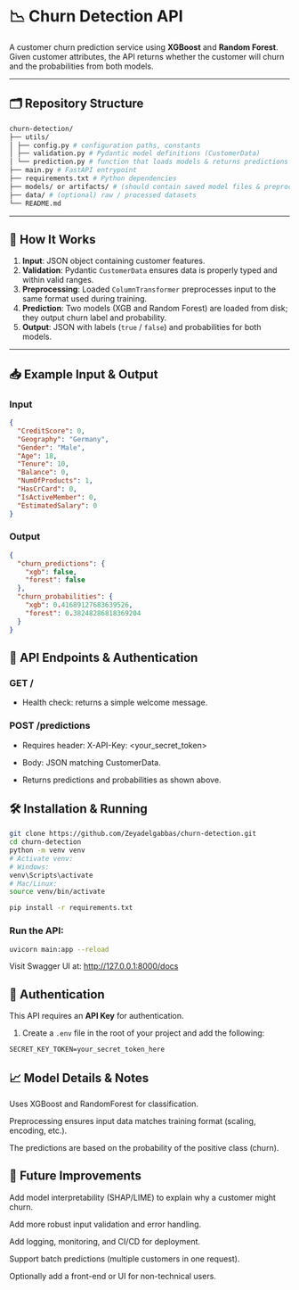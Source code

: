# 📉 Churn Detection API

A customer churn prediction service using **XGBoost** and **Random Forest**.  
Given customer attributes, the API returns whether the customer will churn and the probabilities from both models.

---

## 🗂️ Repository Structure
```bash
churn-detection/
├── utils/
│ ├── config.py # configuration paths, constants
│ ├── validation.py # Pydantic model definitions (CustomerData)
│ └── prediction.py # function that loads models & returns predictions
├── main.py # FastAPI entrypoint
├── requirements.txt # Python dependencies
├── models/ or artifacts/ # (should contain saved model files & preprocessor)
├── data/ # (optional) raw / processed datasets
└── README.md
```

---

## 🧠 How It Works

1. **Input**: JSON object containing customer features.  
2. **Validation**: Pydantic `CustomerData` ensures data is properly typed and within valid ranges.  
3. **Preprocessing**: Loaded `ColumnTransformer` preprocesses input to the same format used during training.  
4. **Prediction**: Two models (XGB and Random Forest) are loaded from disk; they output churn label and probability.  
5. **Output**: JSON with labels (`true` / `false`) and probabilities for both models.

---

## 📥 Example Input & Output

### Input

```json
{
  "CreditScore": 0,
  "Geography": "Germany",
  "Gender": "Male",
  "Age": 18,
  "Tenure": 10,
  "Balance": 0,
  "NumOfProducts": 1,
  "HasCrCard": 0,
  "IsActiveMember": 0,
  "EstimatedSalary": 0
}
 ```

### Output
```json
{
  "churn_predictions": {
    "xgb": false,
    "forest": false
  },
  "churn_probabilities": {
    "xgb": 0.41689127683639526,
    "forest": 0.38248286818369204
  }
}
```
## 🔌 API Endpoints & Authentication
### GET /

* Health check: returns a simple welcome message.

### POST /predictions

* Requires header: X-API-Key: <your_secret_token>

* Body: JSON matching CustomerData.

* Returns predictions and probabilities as shown above.

## 🛠 Installation & Running
```bash
git clone https://github.com/Zeyadelgabbas/churn-detection.git
cd churn-detection
python -m venv venv
# Activate venv:
# Windows:
venv\Scripts\activate
# Mac/Linux:
source venv/bin/activate

pip install -r requirements.txt
```
### Run the API:
```bash
uvicorn main:app --reload
```
Visit Swagger UI at:
http://127.0.0.1:8000/docs

## 🔑 Authentication

This API requires an **API Key** for authentication.

1. Create a `.env` file in the root of your project and add the following:

```env
SECRET_KEY_TOKEN=your_secret_token_here
```

## 📈 Model Details & Notes

Uses XGBoost and RandomForest for classification.

Preprocessing ensures input data matches training format (scaling, encoding, etc.).

The predictions are based on the probability of the positive class (churn).

## 🚧 Future Improvements

Add model interpretability (SHAP/LIME) to explain why a customer might churn.

Add more robust input validation and error handling.

Add logging, monitoring, and CI/CD for deployment.

Support batch predictions (multiple customers in one request).

Optionally add a front-end or UI for non-technical users.
